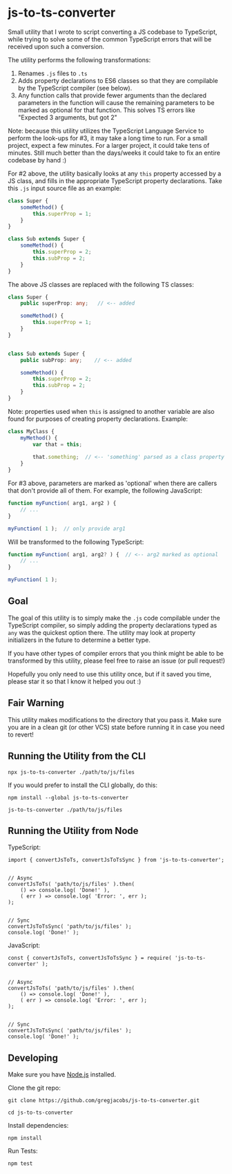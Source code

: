 # js-to-ts-converter

Small utility that I wrote to script converting a JS codebase to TypeScript,
while trying to solve some of the common TypeScript errors that will be received
upon such a conversion.

The utility performs the following transformations:

1. Renames `.js` files to `.ts`
2. Adds property declarations to ES6 classes so that they are compilable by the
   TypeScript compiler (see below).
3. Any function calls that provide fewer arguments than the declared parameters
   in the function will cause the remaining parameters to be marked as optional
   for that function. This solves TS errors like "Expected 3 arguments, but 
   got 2"
   
Note: because this utility utilizes the TypeScript Language Service to perform
the look-ups for #3, it may take a long time to run. For a small project, expect
a few minutes. For a larger project, it could take tens of minutes. Still much 
better than the days/weeks it could take to fix an entire codebase by hand :)
 

For #2 above, the utility basically looks at any `this` property accessed by a 
JS class, and fills in the appropriate TypeScript property declarations. Take 
this `.js` input source file as an example:

```js
class Super {
	someMethod() {
		this.superProp = 1;
	}
}

class Sub extends Super {
	someMethod() {
		this.superProp = 2;
		this.subProp = 2;
	}
}
```


The above JS classes are replaced with the following TS classes:

```ts
class Super {
    public superProp: any;   // <-- added

    someMethod() {
        this.superProp = 1;
    }
}


class Sub extends Super {
    public subProp: any;    // <-- added

    someMethod() {
        this.superProp = 2;
        this.subProp = 2;
    }
}
```

Note: properties used when `this` is assigned to another variable are also 
found for purposes of creating property declarations. Example:

```js
class MyClass {
    myMethod() {
        var that = this;
        
        that.something;  // <-- 'something' parsed as a class property
    }
}
```

For #3 above, parameters are marked as 'optional' when there are callers that
don't provide all of them. For example, the following JavaScript:

```js
function myFunction( arg1, arg2 ) {
	// ...
}

myFunction( 1 );  // only provide arg1
```

Will be transformed to the following TypeScript:

```ts
function myFunction( arg1, arg2? ) {  // <-- arg2 marked as optional
	// ...
}

myFunction( 1 );
```

## Goal

The goal of this utility is to simply make the `.js` code compilable under the
TypeScript compiler, so simply adding the property declarations typed as `any` 
was the quickest option there. The utility may look at property initializers in 
the future to determine a better type.

If you have other types of compiler errors that you think might be able to be 
transformed by this utility, please feel free to raise an issue (or pull
request!)

Hopefully you only need to use this utility once, but if it saved you time, 
please star it so that I know it helped you out :)


## Fair Warning

This utility makes modifications to the directory that you pass it. Make sure
you are in a clean git (or other VCS) state before running it in case you need
to revert!


## Running the Utility from the CLI

```
npx js-to-ts-converter ./path/to/js/files
```

If you would prefer to install the CLI globally, do this:

```
npm install --global js-to-ts-converter

js-to-ts-converter ./path/to/js/files
```


## Running the Utility from Node

TypeScript: 

```
import { convertJsToTs, convertJsToTsSync } from 'js-to-ts-converter';


// Async
convertJsToTs( 'path/to/js/files' ).then( 
    () => console.log( 'Done!' ),
    ( err ) => console.log( 'Error: ', err );
); 


// Sync
convertJsToTsSync( 'path/to/js/files' );
console.log( 'Done!' );
```

JavaScript:

```
const { convertJsToTs, convertJsToTsSync } = require( 'js-to-ts-converter' );


// Async
convertJsToTs( 'path/to/js/files' ).then( 
    () => console.log( 'Done!' ),
    ( err ) => console.log( 'Error: ', err );
); 


// Sync
convertJsToTsSync( 'path/to/js/files' );
console.log( 'Done!' );
```

## Developing

Make sure you have [Node.js](https://nodejs.org) installed. 

Clone the git repo: 

```
git clone https://github.com/gregjacobs/js-to-ts-converter.git

cd js-to-ts-converter
```

Install dependencies:

```
npm install
```

Run Tests:

```
npm test
```
